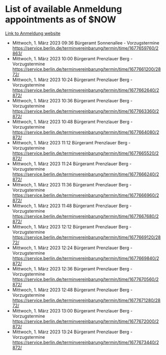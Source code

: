 # List of available Anmeldung appointments as of $NOW
[Link to Anmeldung website](https://service.berlin.de/terminvereinbarung/termin/tag.php?termin=1&anliegen[]=120686&dienstleisterlist=122210,122217,327316,122219,327312,122227,327314,122231,327346,122243,327348,122254,122252,329742,122260,329745,122262,329748,122271,327278,122273,327274,122277,327276,330436,122280,327294,122282,327290,122284,327292,122291,327270,122285,327266,122286,327264,122296,327268,150230,329760,122297,327286,122294,327284,122312,329763,122314,329775,122304,327330,122311,327334,122309,327332,317869,122281,327352,122279,329772,122283,122276,327324,122274,327326,122267,329766,122246,327318,122251,327320,122257,327322,122208,327298,122226,327300&herkunft=http%3A%2F%2Fservice.berlin.de%2Fdienstleistung%2F120686%2F)
- Mittwoch, 1. März 2023 09:36 Bürgeramt Sonnenallee - Vorzugstermine https://service.berlin.de/terminvereinbarung/termin/time/1677659760/2863/
- Mittwoch, 1. März 2023 10:00 Bürgeramt Prenzlauer Berg - Vorzugstermine https://service.berlin.de/terminvereinbarung/termin/time/1677661200/2872/
- Mittwoch, 1. März 2023 10:24 Bürgeramt Prenzlauer Berg - Vorzugstermine https://service.berlin.de/terminvereinbarung/termin/time/1677662640/2872/
- Mittwoch, 1. März 2023 10:36 Bürgeramt Prenzlauer Berg - Vorzugstermine https://service.berlin.de/terminvereinbarung/termin/time/1677663360/2872/
- Mittwoch, 1. März 2023 10:48 Bürgeramt Prenzlauer Berg - Vorzugstermine https://service.berlin.de/terminvereinbarung/termin/time/1677664080/2872/
- Mittwoch, 1. März 2023 11:12 Bürgeramt Prenzlauer Berg - Vorzugstermine https://service.berlin.de/terminvereinbarung/termin/time/1677665520/2872/
- Mittwoch, 1. März 2023 11:24 Bürgeramt Prenzlauer Berg - Vorzugstermine https://service.berlin.de/terminvereinbarung/termin/time/1677666240/2872/
- Mittwoch, 1. März 2023 11:36 Bürgeramt Prenzlauer Berg - Vorzugstermine https://service.berlin.de/terminvereinbarung/termin/time/1677666960/2872/
- Mittwoch, 1. März 2023 11:48 Bürgeramt Prenzlauer Berg - Vorzugstermine https://service.berlin.de/terminvereinbarung/termin/time/1677667680/2872/
- Mittwoch, 1. März 2023 12:12 Bürgeramt Prenzlauer Berg - Vorzugstermine https://service.berlin.de/terminvereinbarung/termin/time/1677669120/2872/
- Mittwoch, 1. März 2023 12:24 Bürgeramt Prenzlauer Berg - Vorzugstermine https://service.berlin.de/terminvereinbarung/termin/time/1677669840/2872/
- Mittwoch, 1. März 2023 12:36 Bürgeramt Prenzlauer Berg - Vorzugstermine https://service.berlin.de/terminvereinbarung/termin/time/1677670560/2872/
- Mittwoch, 1. März 2023 12:48 Bürgeramt Prenzlauer Berg - Vorzugstermine https://service.berlin.de/terminvereinbarung/termin/time/1677671280/2872/
- Mittwoch, 1. März 2023 13:00 Bürgeramt Prenzlauer Berg - Vorzugstermine https://service.berlin.de/terminvereinbarung/termin/time/1677672000/2872/
- Mittwoch, 1. März 2023 13:24 Bürgeramt Prenzlauer Berg - Vorzugstermine https://service.berlin.de/terminvereinbarung/termin/time/1677673440/2872/
